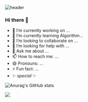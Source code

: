 ![header](https://capsule-render.vercel.app/api?&type=rect&text=%20Jeong%20Mo%20&fontColor=f9cf95&height=200&fontAlign=40&fontSize=50&textBg=true&animation=twinkling&desc='Work'Space&descAlign=68&descSize=30&color=0:8b7e74,100:3c4c3d)


### Hi there 👋

- 🔭 I’m currently working on ... 
- 🌱 I’m currently learning Algorithm...
- 👯 I’m looking to collaborate on ...
- 🤔 I’m looking for help with ...
- 💬 Ask me about ...
- 📫 How to reach me: ...
- 😄 Pronouns: ...
- ⚡ Fun fact: ...
- ✨ _special_ ✨

![Anurag's GitHub stats](https://github-readme-stats.vercel.app/api?username=JeongmoRYU&theme=gruvbox&show_icons=true)


<a href="링크 주소입력하삼" target="_blank"><img src="https://img.shields.io/badge/뱃지레이블-f5e29f?style=flat&logo=bookstack&logoColor=0e2e2a"/></a>
